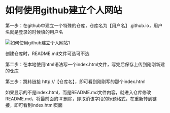 # 如何使用github建立个人网站

第一步：在github中建立一个特殊的仓库，仓库名为【用户名】.github.io，用户名就是登录的时候填的用户名

![如何使用github建立个人网站1]([如何使用github建立个人网站1.png](https://github.com/afroginawell/BlogImages/blob/main/%E5%A6%82%E4%BD%95%E4%BD%BF%E7%94%A8github%E5%BB%BA%E7%AB%8B%E4%B8%AA%E4%BA%BA%E7%BD%91%E7%AB%991.png))

创建仓库时，README.md文件可选可不选

第二步：在本地使用html语法写一个index.html文件，写完后保存上传到刚刚新建的仓库

第三步：跳转链接	http://【仓库名】，即可看到刚刚写的那个index.html

如果显示的不是index.html，而是README.md文件内容，就进入仓库修改README.md，将最前面的‘#’删除，即取消该字段的标题格式，在重新转到链接，即可看到index.html页面
